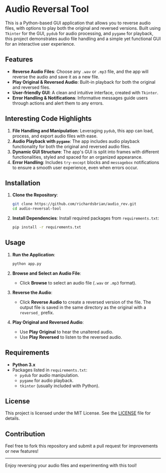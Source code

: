 # Audio Reversal Tool

This is a Python-based GUI application that allows you to reverse audio files, with options to play both the original and reversed versions. Built using `Tkinter` for the GUI, `pydub` for audio processing, and `pygame` for playback, this project demonstrates audio file handling and a simple yet functional GUI for an interactive user experience.

## Features

- **Reverse Audio Files**: Choose any `.wav` or `.mp3` file, and the app will reverse the audio and save it as a new file.
- **Play Original & Reversed Audio**: Built-in playback for both the original and reversed files.
- **User-friendly GUI**: A clean and intuitive interface, created with `Tkinter`.
- **Error Handling & Notifications**: Informative messages guide users through actions and alert them to any errors.

## Interesting Code Highlights

1. **File Handling and Manipulation**: Leveraging `pydub`, this app can load, process, and export audio files with ease.
2. **Audio Playback with `pygame`**: The app includes audio playback functionality for both the original and reversed audio files.
3. **Dynamic GUI Structure**: The app's GUI is split into frames with different functionalities, styled and spaced for an organized appearance.
4. **Error Handling**: Includes `try-except` blocks and `messagebox` notifications to ensure a smooth user experience, even when errors occur.

## Installation

1. **Clone the Repository**:
    ```bash
    git clone https://github.com/richardsbrian/audio_rev.git
    cd audio-reversal-tool
    ```

2. **Install Dependencies**:
    Install required packages from `requirements.txt`:
    ```bash
    pip install -r requirements.txt
    ```

## Usage

1. **Run the Application**:
    ```bash
    python app.py
    ```

2. **Browse and Select an Audio File**:
   - Click **Browse** to select an audio file (`.wav` or `.mp3` format).
   
3. **Reverse the Audio**:
   - Click **Reverse Audio** to create a reversed version of the file. The output file is saved in the same directory as the original with a `reversed_` prefix.
   
4. **Play Original and Reversed Audio**:
   - Use **Play Original** to hear the unaltered audio.
   - Use **Play Reversed** to listen to the reversed audio.

## Requirements

- **Python 3.x**
- Packages listed in `requirements.txt`:
  - `pydub` for audio manipulation.
  - `pygame` for audio playback.
  - `tkinter` (usually included with Python).

## License

This project is licensed under the MIT License. See the [LICENSE](LICENSE) file for details.

## Contribution

Feel free to fork this repository and submit a pull request for improvements or new features!

---

Enjoy reversing your audio files and experimenting with this tool!


